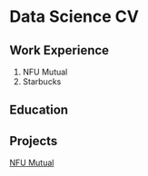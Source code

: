 # Data Science CV

## Work Experience
  1. NFU Mutual
  2. Starbucks

## Education

## Projects
[NFU Mutual](https://www.nfumutual.co.uk/commercial-vehicle-insurance/truck-insurance/?infinity=ict2~net~gaw~cmp~19813150550~ag~148580683164~ar~651269108861~kw~truck%20insurance~mt~b~acr~9283879056&gad_source=1&gclid=EAIaIQobChMIp6jixLy-iwMVZoBQBh2cSTGzEAAYASAAEgJaPfD_BwE&gclsrc=aw.ds)
